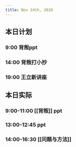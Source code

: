 ```yaml
---
title: Nov 24th, 2020
---
```


## 本日计划
### 9:00 背叛ppt
### 14:00 背叛打小抄
### 19:00 王立新讲座
## 本日实际
### 9:00-11:00 [[背叛]] ppt
### 13:00-12:45 ppt
### 14:00-16:30 [[问题与方法]]
### 
